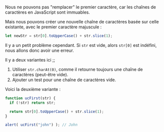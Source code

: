 Nous ne pouvons pas "remplacer" le premier caractère, car les chaînes de caractères en JavaScript sont immuables.

Mais nous pouvons créer une nouvelle chaîne de caractères basée sur celle existante, avec le premier caractère majuscule :

```js
let newStr = str[0].toUpperCase() + str.slice(1);
```

Il y a un petit problème cependant. Si `str` est vide, alors `str[0]` est indéfini, nous allons donc avoir une erreur.

Il y a deux variantes ici ;;

1. Utiliser `str.charAt(0)`, comme il retourne toujours une chaîne de caractères (peut-être vide).
2. Ajouter un test pour une chaîne de caractères vide.

Voici la deuxième variante :

```js run demo
function ucFirst(str) {
  if (!str) return str;

  return str[0].toUpperCase() + str.slice(1);
}

alert( ucFirst("john") ); // John
```

